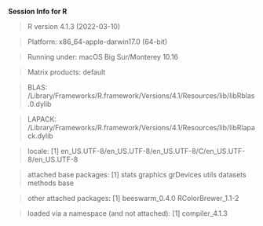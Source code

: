 
**Session Info for R**


> R version 4.1.3 (2022-03-10)

> Platform: x86_64-apple-darwin17.0 (64-bit)

> Running under: macOS Big Sur/Monterey 10.16

> Matrix products: default

> BLAS:   /Library/Frameworks/R.framework/Versions/4.1/Resources/lib/libRblas.0.dylib

> LAPACK: /Library/Frameworks/R.framework/Versions/4.1/Resources/lib/libRlapack.dylib

>locale:
[1] en_US.UTF-8/en_US.UTF-8/en_US.UTF-8/C/en_US.UTF-8/en_US.UTF-8

> attached base packages:
[1] stats     graphics  grDevices utils     datasets  methods   base

> other attached packages:
[1] beeswarm_0.4.0     RColorBrewer_1.1-2

> loaded via a namespace (and not attached):
[1] compiler_4.1.3
